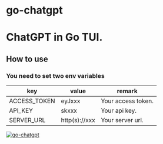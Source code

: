 # go-chatgpt

# ChatGPT in Go TUI.

## How to use

### You need to set two env variables

| key          | value         | remark             |
|--------------|---------------|--------------------|
| ACCESS_TOKEN | eyJxxx        | Your access token. |
| API_KEY      | skxxx         | Your api key.      |
| SERVER_URL   | http(s)://xxx | Your server url.   |

[![go-chatgpt](https://asciinema.org/a/al9lAio3ORHSp0KoUIbh2z2Dp.svg)](https://asciinema.org/a/al9lAio3ORHSp0KoUIbh2z2Dp?autoplay=1)
